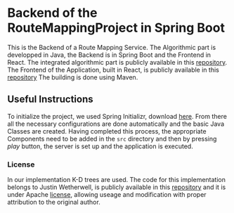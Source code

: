 # Backend of the RouteMappingProject in Spring Boot
This is the Backend of a Route Mapping Service. The Algorithmic part is developped in Java, the Backend is in Spring Boot and the Frontend in React.
The integrated algorithmic part is publicly available in this [repository](https://github.com/KalliGiannikoglou/RouteMappingProject).
The Frontend of the Application, built in React, is publicly available in this [repository](https://github.com/KalliGiannikoglou/Frontend-of-Route-Mapping-Project-React)
The building is done using Maven.

## Useful Instructions
To initialize the project, we used Spring Initializr, download [here](https://start.spring.io/). 
From there all the necessary configurations are done automatically and the basic Java Classes are created.
Having completed this process, the appropriate Components need to be added in the `src` directory and then by pressing _play_ button, the server is set up and the application is executed.

### License
In our implementation K-D trees are used. 
The code for this implementation belongs to Justin Wetherwell, is publicly available in this [repository](https://github.com/phishman3579/java-algorithms-implementation/blob/master/src/com/jwetherell/algorithms/data_structures/KdTree.java) and it is under Apache [license](https://github.com/phishman3579/java-algorithms-implementation/blob/master/LICENSE), allowing useage and modification with proper attribution to the original author.

